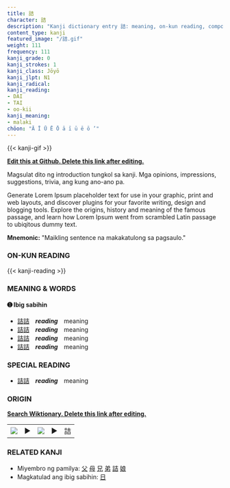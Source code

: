 ```yaml
---
title: 詰
character: 詰
description: "Kanji dictionary entry 詰: meaning, on-kun reading, compounds, origin, related kanji"
content_type: kanji
featured_image: "/詰.gif"
weight: 111
frequency: 111
kanji_grade: 0
kanji_strokes: 1
kanji_class: Jōyō
kanji_jlpt: N1
kanji_radical: 
kanji_reading: 
- DAI
- TAI
- oo-kii
kanji_meaning:
- malaki
chōon: "Ā Ī Ū Ē Ō ā ī ū ē ō ’"
---
```

[//]: # (Don't edit the line below. Kanji animated GIF code is automatically generated.)
{{< kanji-gif >}}

[//]: # (Edit below this line.)

**[Edit this at Github. Delete this link after editing.](https://github.com/tim0g/tim/tree/main/content/kanji/詰/index.md)**

Magsulat dito ng introduction tungkol sa kanji. Mga opinions, impressions, suggestions, trivia, ang kung ano-ano pa.

Generate Lorem Ipsum placeholder text for use in your graphic, print and web layouts, and discover plugins for your favorite writing, design and blogging tools. Explore the origins, history and meaning of the famous passage, and learn how Lorem Ipsum went from scrambled Latin passage to ubiqitous dummy text.
 
**Mnemonic:** "Maikling sentence na makakatulong sa pagsaulo."

### ON-KUN READING

[//]: # (Don't edit the line below. ON-KUN READING code is automatically generated.)
{{< kanji-reading >}}

### MEANING & WORDS

#### ➊ **Ibig sabihin**
  - [詰](../詰)[詰](../詰)　***reading***　meaning
  - [詰](../詰)[詰](../詰)　***reading***　meaning
  - [詰](../詰)[詰](../詰)　***reading***　meaning
  - [詰](../詰)[詰](../詰)　***reading***　meaning

### SPECIAL READING
  - [詰](../詰)[詰](../詰)　***reading***　meaning

### ORIGIN

**[Search Wiktionary. Delete this link after editing.](https://wiktionary.org/wiki/詰)**
<table class="kanji-table"><tr><td>
<img src="60px-詰-bronze.svg.png">
</td><td>▶</td><td>
<img src="60px-詰-oracle.svg.png">
</td><td>▶</td>
<td class="kanji-origin">詰</td>
</tr></table>

### RELATED KANJI
- Miyembro ng pamilya: [父](../父) [母](../母) [兄](../兄) [弟](../弟) [詰](../詰) [娘](../娘)
- Magkatulad ang ibig sabihin: [日](../日)
